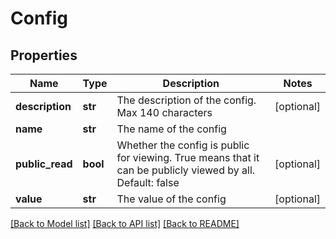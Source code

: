 # Config

## Properties
Name | Type | Description | Notes
------------ | ------------- | ------------- | -------------
**description** | **str** | The description of the config.  Max 140 characters | [optional] 
**name** | **str** | The name of the config | 
**public_read** | **bool** | Whether the config is public for viewing. True means that it can be publicly viewed by all. Default: false | [optional] 
**value** | **str** | The value of the config | [optional] 

[[Back to Model list]](../README.md#documentation-for-models) [[Back to API list]](../README.md#documentation-for-api-endpoints) [[Back to README]](../README.md)



